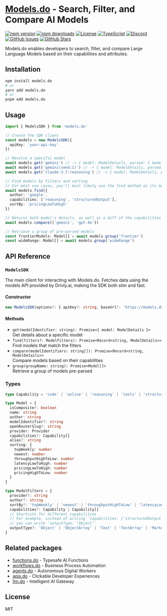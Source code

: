 # [Models.do](https://models.do) - Search, Filter, and Compare AI Models

[![npm version](https://img.shields.io/npm/v/models.do.svg)](https://www.npmjs.com/package/models.do)
[![npm downloads](https://img.shields.io/npm/dm/models.do.svg)](https://www.npmjs.com/package/models.do)
[![License](https://img.shields.io/npm/l/models.do.svg)](https://github.com/drivly/ai/blob/main/LICENSE)
[![TypeScript](https://img.shields.io/badge/TypeScript-4.9%2B-blue)](https://www.typescriptlang.org/)
[![Discord](https://img.shields.io/badge/Discord-Join%20Chat-7289da?logo=discord&logoColor=white)](https://discord.gg/a87bSRvJkx)
[![GitHub Issues](https://img.shields.io/github/issues/drivly/ai.svg)](https://github.com/drivly/ai/issues)
[![GitHub Stars](https://img.shields.io/github/stars/drivly/ai.svg)](https://github.com/drivly/ai)

Models.do enables developers to search, filter, and compare Large Language Models based on their capabilities and attributes.

## Installation

```bash
npm install models.do
# or
yarn add models.do
# or
pnpm add models.do
```

## Usage

```typescript
import { ModelsSDK } from 'models.do'

// Create the SDK client
const models = new ModelsSDK({
  apiKey: 'your-api-key'
})

// Resolve a specific model
await models.get('gemini') // -> { model: ModelDetails, parsed: { model: 'gemini' } }
await models.get('gemini(seed:1)') // -> { model: ModelDetails, parsed: { model: 'gemini', systemConfig: { seed: 1 } } }
await models.get('claude-3.7:reasoning') // -> { model: ModelDetails, parsed: { model: 'claude', capabilities: ['reasoning'] } }

// Find models by filters and sorting
// For most use cases, you'll most likely use the find method as its more flexible
await models.find({
  author: 'google',
  capabilities: ['reasoning', 'structuredOutput'],
  sortBy: 'pricingLowToHigh'
})

// Returns both model's details, as well as a diff of the capabilities and attributes
await models.compare(['gemini', 'gpt-4o'])

// Retrieve a group of pre-parsed models
const frontierModels: Model[] = await models.group('frontier')
const wideRange: Model[] = await models.group('wideRange')
```

## API Reference

### `ModelsSDK`

The main client for interacting with Models.do. Fetches data using the models API provided by Drivly.ai, making the SDK both slim and fast.

#### Constructor

```typescript
new ModelsSDK(options?: { apiKey?: string, baseUrl?: 'https://models.do' | string })
```

#### Methods

- `get(modelIdentifier: string): Promise<{ model: ModelDetails }>`  
  Get details about a specific model
- `find(filters?: ModelFilters): Promise<Record<string, ModelDetails>>`  
  Find models that match the filters
- `compare(modelIdentifiers: string[]): Promise<Record<string, ModelDetails>>`  
  Compare models based on their capabilities
- `group(groupName: string): Promise<Model[]>`  
  Retrieve a group of models pre-parsed

### Types

```typescript
type Capability = 'code' | 'online' | 'reasoning' | 'tools' | 'structuredOutput' | 'responseFormat'

type Model = {
  isComposite?: boolean
  name: string
  author: string
  modelIdentifier?: string
  openRouterSlug?: string
  provider: Provider
  capabilities?: Capability[]
  alias?: string
  sorting: {
    topWeekly: number
    newest: number
    throughputHighToLow: number
    latencyLowToHigh: number
    pricingLowToHigh: number
    pricingHighToLow: number
  }
}

type ModelFilters = {
  provider?: string
  author?: string
  sortBy?: 'topWeekly' | 'newest' | 'throughputHighToLow' | 'latencyLowToHigh' | 'pricingLowToHigh' | 'pricingHighToLow'
  capabilities?: Capability | Capability[]
  // Shortcuts for different capabilities
  // For example, instead of writing `capabilities: ['structuredOutput', 'tools']`
  // you can write `outputType: 'Object'`
  outputType?: 'Object' | 'ObjectArray' | 'Text' | 'TextArray' | 'Markdown' | 'Code'
}
```

## Related packages

- [functions.do](https://functions.do) - Typesafe AI Functions
- [workflows.do](https://workflows.do) - Business Process Automation
- [agents.do](https://agents.do) - Autonomous Digital Workers
- [apis.do](https://apis.do) - Clickable Developer Experiences
- [llm.do](https://llm.do) - Intelligent AI Gateway

## License

MIT
